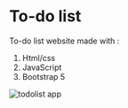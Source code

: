 # To-do list

To-do list website made with :
1. Html/css
2. JavaScript
3. Bootstrap 5

![todolist app](https://user-images.githubusercontent.com/86771559/194447042-dfd675f5-6c42-4891-8391-241ff9a10132.PNG)
